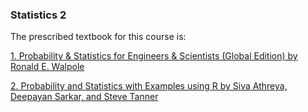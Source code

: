 ### Statistics 2
The prescribed textbook for this course is:

[1. Probability & Statistics for Engineers & Scientists (Global Edition) by Ronald E. Walpole](https://github.com/blurrydev/Books-for-IIT-M-Data-Science/raw/main/Statistics%202/Probability%20%26%20Statistics%20for%20Engineers%20%26%20Scientists%20(Global%20Edition)%20by%20Ronald%20E.%20Walpole.pdf)

[2. Probability and Statistics with Examples using R by Siva Athreya, Deepayan Sarkar, and Steve Tanner](https://www.isibang.ac.in/~athreya/psweur/)
